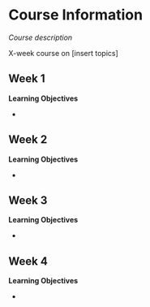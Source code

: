 # Course Information

*Course description*

X-week course on [insert topics]

## **Week 1**

**Learning Objectives**

- 

## **Week 2**

**Learning Objectives**

- 

## **Week 3**

**Learning Objectives**

- 

## **Week 4**

**Learning Objectives**

- 
